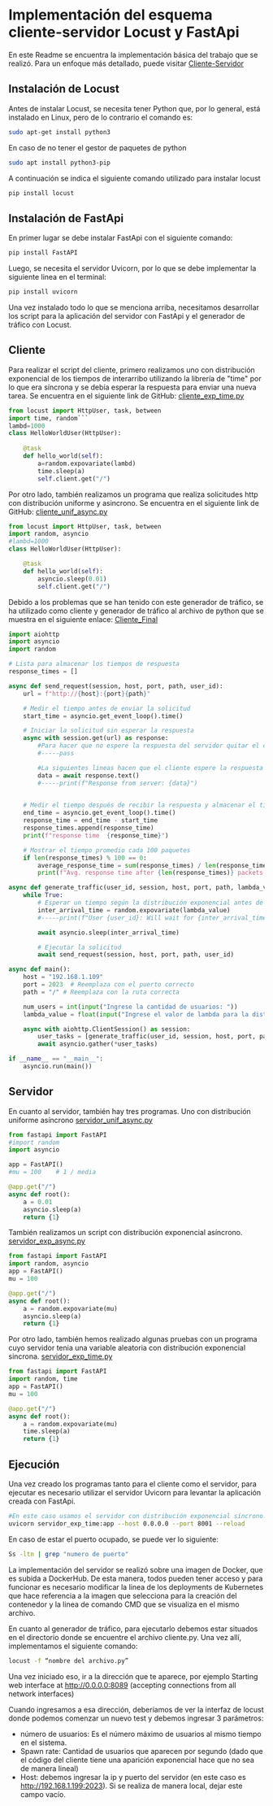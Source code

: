 # Implementación del esquema cliente-servidor Locust y FastApi
En este Readme se encuentra la implementación básica del trabajo que se realizó. Para un enfoque más detallado, puede visitar [Cliente-Servidor](https://danunziata.github.io/tp-final-trafico-2023/4-cliente-servidor/)

## Instalación de Locust
Antes de instalar Locust, se necesita tener Python que, por lo general, está instalado en Linux, pero de lo contrario el comando es:
```bash
sudo apt-get install python3
```
En caso de no tener el gestor de paquetes de python
```bash
sudo apt install python3-pip
```
A continuación se indica el siguiente comando utilizado para instalar locust
```bash
pip install locust
```
## Instalación de FastApi
En primer lugar se debe instalar FastApi con el siguiente comando:
```bash
pip install FastAPI
```

Luego, se necesita el servidor Uvicorn, por lo que se debe implementar la siguiente linea en el terminal:
```bash
pip install uvicorn
```

Una vez instalado todo lo que se menciona arriba, necesitamos desarrollar los script para la aplicación del servidor con FastApi y el generador de tráfico con Locust.

## Cliente
Para realizar el script del cliente, primero realizamos uno con distribución exponencial de los tiempos de interarribo utilizando la librería de "time" por lo que era síncrona y se debía esperar la respuesta para enviar una nueva tarea. Se encuentra en el siguiente link de GitHub: [cliente_exp_time.py](https://github.com/danunziata/tp-final-trafico-2023/blob/main/code/GeneradorDeTrafico/cliente_exp_time.py)
```py
from locust import HttpUser, task, between
import time, random```
lambd=1000
class HelloWorldUser(HttpUser):
   
	@task
	def hello_world(self):
		a=random.expovariate(lambd)
		time.sleep(a)
		self.client.get("/")

```
Por otro lado, también realizamos un programa que realiza solicitudes http con distribución uniforme y asincrono. Se encuentra en el siguiente link de GitHub: [cliente_unif_async.py](https://github.com/danunziata/tp-final-trafico-2023/blob/main/code/GeneradorDeTrafico/cliente_unif_async.py)
```py
from locust import HttpUser, task, between
import random, asyncio
#lambd=1000
class HelloWorldUser(HttpUser):

    @task
    def hello_world(self):
        asyncio.sleep(0.01)
        self.client.get("/")
```
Debido a los problemas que se han tenido con este generador de tráfico, se ha utilizado como cliente y generador de tráfico al archivo de python que se muestra en el siguiente enlace:  [Cliente_Final](https://github.com/danunziata/tp-final-trafico-2023/blob/main/code/GeneradorDeTrafico/Cliente_Final.py)

```py
import aiohttp
import asyncio
import random

# Lista para almacenar los tiempos de respuesta
response_times = []

async def send_request(session, host, port, path, user_id):
    url = f"http://{host}:{port}{path}"

    # Medir el tiempo antes de enviar la solicitud
    start_time = asyncio.get_event_loop().time()

    # Iniciar la solicitud sin esperar la respuesta
    async with session.get(url) as response:
        #Para hacer que no espere la respuesta del servidor quitar el comentario en la siguiente linea y comentar la otra seccion
        #-----pass

        #La siguientes lineas hacen que el cliente espere la respuesta 
        data = await response.text()
        #-----print(f"Response from server: {data}")
       

    # Medir el tiempo después de recibir la respuesta y almacenar el tiempo de respuesta
    end_time = asyncio.get_event_loop().time()
    response_time = end_time - start_time
    response_times.append(response_time)
    print(f"response time  {response_time}")

    # Mostrar el tiempo promedio cada 100 paquetes
    if len(response_times) % 100 == 0:
        average_response_time = sum(response_times) / len(response_times)
        print(f"Avg. response time after {len(response_times)} packets: {average_response_time} seconds")

async def generate_traffic(user_id, session, host, port, path, lambda_value):
    while True:
        # Esperar un tiempo según la distribución exponencial antes de comenzar
        inter_arrival_time = random.expovariate(lambda_value)
        #-----print(f"User {user_id}: Will wait for {inter_arrival_time} seconds before starting")

        await asyncio.sleep(inter_arrival_time)

        # Ejecutar la solicitud
        await send_request(session, host, port, path, user_id)

async def main():
    host = "192.168.1.109"
    port = 2023  # Reemplaza con el puerto correcto
    path = "/" # Reemplaza con la ruta correcta

    num_users = int(input("Ingrese la cantidad de usuarios: "))
    lambda_value = float(input("Ingrese el valor de lambda para la distribución exponencial: "))

    async with aiohttp.ClientSession() as session:
        user_tasks = [generate_traffic(user_id, session, host, port, path, lambda_value) for user_id in range(1, num_users + 1)]
        await asyncio.gather(*user_tasks)

if __name__ == "__main__":
    asyncio.run(main())
```

## Servidor
En cuanto al servidor, también hay tres programas. Uno con distribución uniforme asíncrono [servidor_unif_async.py](https://github.com/danunziata/tp-final-trafico-2023/blob/main/code/GeneradorDeTrafico/servidor_unif_async.py)
```py
from fastapi import FastAPI
#import random
import asyncio

app = FastAPI()
#mu = 100    # 1 / media

@app.get("/")
async def root():
    a = 0.01
    asyncio.sleep(a)
    return {1}
```
También realizamos un script con distribución exponencial asíncrono. [servidor_exp_async.py](https://github.com/danunziata/tp-final-trafico-2023/blob/main/code/GeneradorDeTrafico/servidor_exp_async.py)
```py
from fastapi import FastAPI
import random, asyncio
app = FastAPI()
mu = 100

@app.get("/")
async def root():
    a = random.expovariate(mu)
    asyncio.sleep(a)
    return {1}
```
Por otro lado, también hemos realizado algunas pruebas con un programa cuyo servidor tenia una variable aleatoria con distribución exponencial sincrona. [servidor_exp_time.py](https://github.com/danunziata/tp-final-trafico-2023/blob/main/code/GeneradorDeTrafico/servidor_exp_time.py)
```py
from fastapi import FastAPI
import random, time
app = FastAPI()
mu = 100

@app.get("/")
async def root():
    a = random.expovariate(mu)
    time.sleep(a)
    return {1}
```

## Ejecución
Una vez creado los programas tanto para el cliente como el servidor, para ejecutar es necesario utilizar el servidor Uvicorn para levantar la aplicación creada con FastApi.

```bash
#En este caso usamos el servidor con distribución exponencial síncrono.
uvicorn servidor_exp_time:app --host 0.0.0.0 --port 8001 --reload
```
En caso de estar el puerto ocupado, se puede ver lo siguiente:
```bash
Ss -ltn | grep "numero de puerto"
```
La implementación del servidor se realizó sobre una imagen de Docker, que es subida a DockerHub. De esta manera, todos pueden tener acceso y para funcionar es necesario modificar la linea de los deployments de Kubernetes que hace referencia a la imagen que selecciona para la creación del contenedor y la linea de comando CMD que se visualiza en el mismo archivo.

En cuanto al generador de tráfico, para ejecutarlo debemos estar situados en el directorio donde se encuentre el archivo cliente.py. Una vez allí, implementamos el siguiente comando:

```bash
locust -f “nombre del archivo.py”
```

Una vez iniciado eso, ir a la dirección que te aparece, por ejemplo
Starting web interface at http://0.0.0.0:8089 (accepting connections from all network interfaces)

Cuando ingresamos a esa dirección, deberíamos de ver la interfaz de locust donde podemos comenzar un nuevo test y debemos ingresar 3 parámetros:

- número de usuarios: Es el número máximo de usuarios al mismo tiempo en el sistema.
- Spawn rate:  Cantidad de usuarios que aparecen por segundo (dado que el código del cliente tiene una aparición exponencial hace que no sea de manera lineal)
- Host: debemos ingresar la ip y puerto del servidor (en este caso es http://192.168.1.199:2023). Si se realiza de manera local, dejar este campo vacío.